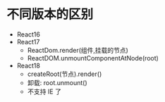 # 不同版本的区别

-   React16
-   React17
    -   ReactDom.render(组件,挂载的节点)
    -   ReactDOM.unmountComponentAtNode(root)
-   React18
    -   createRoot(节点).render(<app/>)
    -   卸载: root.unmount()
    -   不支持 IE 了
